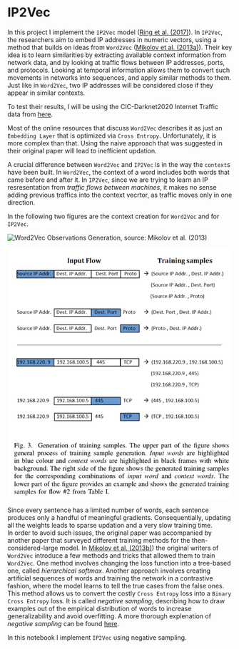 # IP2Vec
In this project I implement the `IP2Vec` model ([Ring et al. (2017)](https://ieeexplore.ieee.org/document/8215725)). In `IP2Vec`, the researchers aim to embed IP addresses in numeric vectors, using a method that builds on ideas from `Word2Vec` ([Mikolov et al. (2013a)](https://arxiv.org/abs/1301.3781)). Their key idea is to learn similarities by extracting available context information from network data, and by looking at traffic flows between IP addresses, ports, and protocols. Looking at temporal information allows them to convert such movements in networks into sequences, and apply similar methods to them. Just like in `Word2Vec`, two IP addresses will be considered close if they appear in similar contexts.  

To test their results, I will be using the CIC-Darknet2020 Internet Traffic data from [here](https://www.kaggle.com/datasets/peterfriedrich1/cicdarknet2020-internet-traffic).  

Most of the online resources that discuss `Word2Vec` describes it as just an `Embedding Layer` that is optimized via `Cross Entropy`. Unfortunately, it is more complex than that. Using the naive approach that was suggested in their original paper will lead to inefficient updation.  

A crucial difference between `Word2Vec` and `IP2Vec` is in the way the `context`s have been built. In `Word2Vec`, the context of a word includes both words that came before and after it. In `IP2Vec`, since we are trying to learn an IP resresentation from *traffic flows between machines*, it makes no sense adding previous traffics into the context vecrtor, as traffic moves only in one direction.  

In the following two figures are the context creation for `Word2Vec` and for `IP2Vec`. 

![Word2Vec Observations Generation, source: [Mikolov et al. (2013)](https://arxiv.org/abs/1301.3781)](https://i0.wp.com/datascientest.com/wp-content/uploads/2020/09/Capture-de%CC%81cran-2020-09-18-a%CC%80-09.27.50.png?w=842&ssl=1)

![IP2Vec Observations Generation](https://github.com/DavidHarar/IP2Vec/blob/main/images/Examles_generation.png?raw=true)


Since every sentence has a limited number of words, each sentence produces only a handful of meaningful gradients. Consequentially, updating all the weights leads to sparse updation and a very slow training time.  
In order to avoid such issues, the original paper was accompanied by another paper that surveyed different training methods for the then-considered-large model. In [Mikolov et al. (2013b)](https://arxiv.org/pdf/1310.4546.pdf)) the original writers of `Word2Vec` introduce a few methods and tricks that allowed them to train `Word2Vec`. One method involves changing the loss function into a tree-based one, called *hierarchical softmax*. Another approach involves creating artificial sequences of words and training the network in a contrastive fashion, where the model learns to tell the true cases from the false ones. This method allows us to convert the costly `Cross Entropy` loss into a `Binary Cross Entropy` loss. It is called *negative sampling*, describing how to draw examples out of the empirical distribution of words to increase generalizability and avoid overfitting. A more thorough explenation of *negative sampling* can be found [here](http://mccormickml.com/2017/01/11/word2vec-tutorial-part-2-negative-sampling/).  

In this notebook I implement `IP2Vec` using negative sampling.
